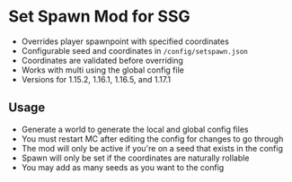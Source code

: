 # Set Spawn Mod for SSG

* Overrides player spawnpoint with specified coordinates
* Configurable seed and coordinates in `/config/setspawn.json`
* Coordinates are validated before overriding
* Works with multi using the global config file
* Versions for 1.15.2, 1.16.1, 1.16.5, and 1.17.1

## Usage

* Generate a world to generate the local and global config files
* You must restart MC after editing the config for changes to go through
* The mod will only be active if you're on a seed that exists in the config
* Spawn will only be set if the coordinates are naturally rollable
* You may add as many seeds as you want to the config
